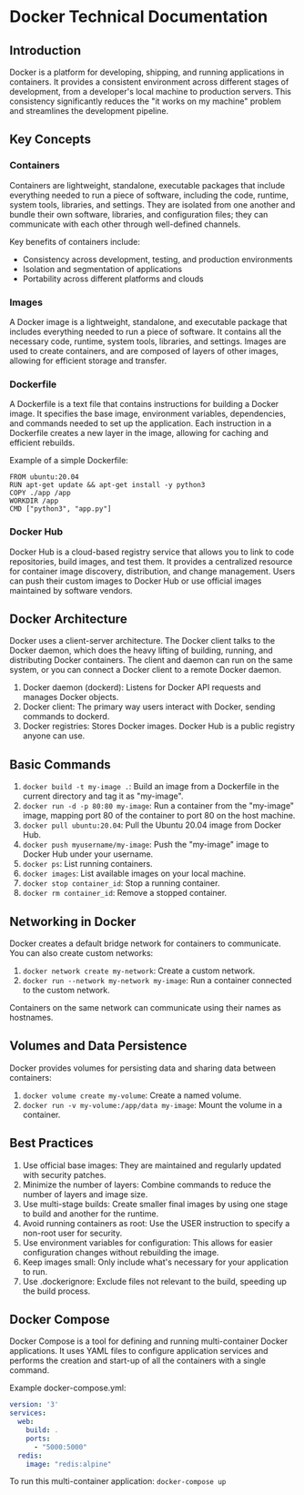 # Docker Technical Documentation

## Introduction

Docker is a platform for developing, shipping, and running applications in containers. It provides a consistent environment across different stages of development, from a developer's local machine to production servers. This consistency significantly reduces the "it works on my machine" problem and streamlines the development pipeline.

## Key Concepts

### Containers

Containers are lightweight, standalone, executable packages that include everything needed to run a piece of software, including the code, runtime, system tools, libraries, and settings. They are isolated from one another and bundle their own software, libraries, and configuration files; they can communicate with each other through well-defined channels.

Key benefits of containers include:
- Consistency across development, testing, and production environments
- Isolation and segmentation of applications
- Portability across different platforms and clouds

### Images

A Docker image is a lightweight, standalone, and executable package that includes everything needed to run a piece of software. It contains all the necessary code, runtime, system tools, libraries, and settings. Images are used to create containers, and are composed of layers of other images, allowing for efficient storage and transfer.

### Dockerfile

A Dockerfile is a text file that contains instructions for building a Docker image. It specifies the base image, environment variables, dependencies, and commands needed to set up the application. Each instruction in a Dockerfile creates a new layer in the image, allowing for caching and efficient rebuilds.

Example of a simple Dockerfile:

```
FROM ubuntu:20.04
RUN apt-get update && apt-get install -y python3
COPY ./app /app
WORKDIR /app
CMD ["python3", "app.py"]
```

### Docker Hub

Docker Hub is a cloud-based registry service that allows you to link to code repositories, build images, and test them. It provides a centralized resource for container image discovery, distribution, and change management. Users can push their custom images to Docker Hub or use official images maintained by software vendors.

## Docker Architecture

Docker uses a client-server architecture. The Docker client talks to the Docker daemon, which does the heavy lifting of building, running, and distributing Docker containers. The client and daemon can run on the same system, or you can connect a Docker client to a remote Docker daemon.

1. Docker daemon (dockerd): Listens for Docker API requests and manages Docker objects.
2. Docker client: The primary way users interact with Docker, sending commands to dockerd.
3. Docker registries: Stores Docker images. Docker Hub is a public registry anyone can use.

## Basic Commands

1. `docker build -t my-image .`: Build an image from a Dockerfile in the current directory and tag it as "my-image".
2. `docker run -d -p 80:80 my-image`: Run a container from the "my-image" image, mapping port 80 of the container to port 80 on the host machine.
3. `docker pull ubuntu:20.04`: Pull the Ubuntu 20.04 image from Docker Hub.
4. `docker push myusername/my-image`: Push the "my-image" image to Docker Hub under your username.
5. `docker ps`: List running containers.
6. `docker images`: List available images on your local machine.
7. `docker stop container_id`: Stop a running container.
8. `docker rm container_id`: Remove a stopped container.

## Networking in Docker

Docker creates a default bridge network for containers to communicate. You can also create custom networks:

1. `docker network create my-network`: Create a custom network.
2. `docker run --network my-network my-image`: Run a container connected to the custom network.

Containers on the same network can communicate using their names as hostnames.

## Volumes and Data Persistence

Docker provides volumes for persisting data and sharing data between containers:

1. `docker volume create my-volume`: Create a named volume.
2. `docker run -v my-volume:/app/data my-image`: Mount the volume in a container.

## Best Practices

1. Use official base images: They are maintained and regularly updated with security patches.
2. Minimize the number of layers: Combine commands to reduce the number of layers and image size.
3. Use multi-stage builds: Create smaller final images by using one stage to build and another for the runtime.
4. Avoid running containers as root: Use the USER instruction to specify a non-root user for security.
5. Use environment variables for configuration: This allows for easier configuration changes without rebuilding the image.
6. Keep images small: Only include what's necessary for your application to run.
7. Use .dockerignore: Exclude files not relevant to the build, speeding up the build process.

## Docker Compose

Docker Compose is a tool for defining and running multi-container Docker applications. It uses YAML files to configure application services and performs the creation and start-up of all the containers with a single command.

Example docker-compose.yml:

```yaml
version: '3'
services:
  web:
    build: .
    ports:
      - "5000:5000"
  redis:
    image: "redis:alpine"
```

To run this multi-container application: `docker-compose up`

